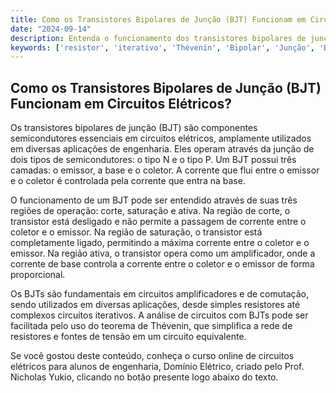 ```yaml
---
title: Como os Transistores Bipolares de Junção (BJT) Funcionam em Circuitos Elétricos?
date: "2024-09-14"
description: Entenda o funcionamento dos transistores bipolares de junção (BJT) em circuitos elétricos e sua importância na engenharia.
keywords: ['resistor', 'iterativo', 'Thévenin', 'Bipolar', 'Junção', 'BJT', 'HBT']
---
```


## Como os Transistores Bipolares de Junção (BJT) Funcionam em Circuitos Elétricos?

Os transistores bipolares de junção (BJT) são componentes semicondutores essenciais em circuitos elétricos, amplamente utilizados em diversas aplicações de engenharia. Eles operam através da junção de dois tipos de semicondutores: o tipo N e o tipo P. Um BJT possui três camadas: o emissor, a base e o coletor. A corrente que flui entre o emissor e o coletor é controlada pela corrente que entra na base.

O funcionamento de um BJT pode ser entendido através de suas três regiões de operação: corte, saturação e ativa. Na região de corte, o transistor está desligado e não permite a passagem de corrente entre o coletor e o emissor. Na região de saturação, o transistor está completamente ligado, permitindo a máxima corrente entre o coletor e o emissor. Na região ativa, o transistor opera como um amplificador, onde a corrente de base controla a corrente entre o coletor e o emissor de forma proporcional.

Os BJTs são fundamentais em circuitos amplificadores e de comutação, sendo utilizados em diversas aplicações, desde simples resistores até complexos circuitos iterativos. A análise de circuitos com BJTs pode ser facilitada pelo uso do teorema de Thévenin, que simplifica a rede de resistores e fontes de tensão em um circuito equivalente.

Se você gostou deste conteúdo, conheça o curso online de circuitos elétricos para alunos de engenharia, Domínio Elétrico, criado pelo Prof. Nicholas Yukio, clicando no botão presente logo abaixo do texto.